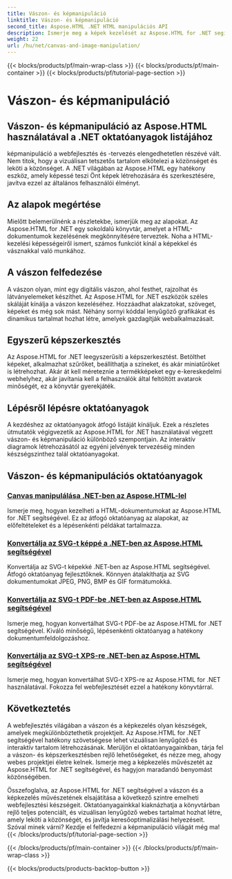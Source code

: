 ```yaml
---
title: Vászon- és képmanipuláció
linktitle: Vászon- és képmanipuláció
second_title: Aspose.HTML .NET HTML manipulációs API
description: Ismerje meg a képek kezelését az Aspose.HTML for .NET segítségével lépésenkénti oktatóanyagok segítségével. Fedezze fel a vászon és a képszerkesztés erejét.
weight: 22
url: /hu/net/canvas-and-image-manipulation/
---
```


{{< blocks/products/pf/main-wrap-class >}}
{{< blocks/products/pf/main-container >}}
{{< blocks/products/pf/tutorial-page-section >}}

# Vászon- és képmanipuláció


## Vászon- és képmanipuláció az Aspose.HTML használatával a .NET oktatóanyagok listájához

képmanipuláció a webfejlesztés és -tervezés elengedhetetlen részévé vált. Nem titok, hogy a vizuálisan tetszetős tartalom elkötelezi a közönséget és leköti a közönséget. A .NET világában az Aspose.HTML egy hatékony eszköz, amely képessé teszi Önt képek létrehozására és szerkesztésére, javítva ezzel az általános felhasználói élményt.

## Az alapok megértése

Mielőtt belemerülnénk a részletekbe, ismerjük meg az alapokat. Az Aspose.HTML for .NET egy sokoldalú könyvtár, amelyet a HTML-dokumentumok kezelésének megkönnyítésére terveztek. Noha a HTML-kezelési képességeiről ismert, számos funkciót kínál a képekkel és vásznakkal való munkához.

## A vászon felfedezése

A vászon olyan, mint egy digitális vászon, ahol festhet, rajzolhat és látványelemeket készíthet. Az Aspose.HTML for .NET eszközök széles skáláját kínálja a vászon kezeléséhez. Hozzáadhat alakzatokat, szöveget, képeket és még sok mást. Néhány sornyi kóddal lenyűgöző grafikákat és dinamikus tartalmat hozhat létre, amelyek gazdagítják webalkalmazásait.

## Egyszerű képszerkesztés

Az Aspose.HTML for .NET leegyszerűsíti a képszerkesztést. Betölthet képeket, alkalmazhat szűrőket, beállíthatja a színeket, és akár miniatűröket is létrehozhat. Akár át kell méreteznie a termékképeket egy e-kereskedelmi webhelyhez, akár javítania kell a felhasználók által feltöltött avatarok minőségét, ez a könyvtár gyerekjáték.

## Lépésről lépésre oktatóanyagok

A kezdéshez az oktatóanyagok átfogó listáját kínáljuk. Ezek a részletes útmutatók végigvezetik az Aspose.HTML for .NET használatával végzett vászon- és képmanipuláció különböző szempontjain. Az interaktív diagramok létrehozásától az egyéni jelvények tervezéséig minden készségszinthez talál oktatóanyagokat.

## Vászon- és képmanipulációs oktatóanyagok
### [Canvas manipulálása .NET-ben az Aspose.HTML-lel](./manipulating-canvas/)
Ismerje meg, hogyan kezelheti a HTML-dokumentumokat az Aspose.HTML for .NET segítségével. Ez az átfogó oktatóanyag az alapokat, az előfeltételeket és a lépésenkénti példákat tartalmazza.
### [Konvertálja az SVG-t képpé a .NET-ben az Aspose.HTML segítségével](./convert-svg-to-image/)
Konvertálja az SVG-t képekké .NET-ben az Aspose.HTML segítségével. Átfogó oktatóanyag fejlesztőknek. Könnyen átalakíthatja az SVG dokumentumokat JPEG, PNG, BMP és GIF formátumokká.
### [Konvertálja az SVG-t PDF-be .NET-ben az Aspose.HTML segítségével](./convert-svg-to-pdf/)
Ismerje meg, hogyan konvertálhat SVG-t PDF-be az Aspose.HTML for .NET segítségével. Kiváló minőségű, lépésenkénti oktatóanyag a hatékony dokumentumfeldolgozáshoz.
### [Konvertálja az SVG-t XPS-re .NET-ben az Aspose.HTML segítségével](./convert-svg-to-xps/)
Ismerje meg, hogyan konvertálhat SVG-t XPS-re az Aspose.HTML for .NET használatával. Fokozza fel webfejlesztését ezzel a hatékony könyvtárral.

## Következtetés

A webfejlesztés világában a vászon és a képkezelés olyan készségek, amelyek megkülönböztethetik projektjeit. Az Aspose.HTML for .NET segítségével hatékony szövetségese lehet vizuálisan lenyűgöző és interaktív tartalom létrehozásának. Merüljön el oktatóanyagainkban, tárja fel a vászon- és képszerkesztésben rejlő lehetőségeket, és nézze meg, ahogy webes projektjei életre kelnek. Ismerje meg a képkezelés művészetét az Aspose.HTML for .NET segítségével, és hagyjon maradandó benyomást közönségében.

Összefoglalva, az Aspose.HTML for .NET segítségével a vászon és a képkezelés művészetének elsajátítása a következő szintre emelheti webfejlesztési készségeit. Oktatóanyagainkkal kiaknázhatja a könyvtárban rejlő teljes potenciált, és vizuálisan lenyűgöző webes tartalmat hozhat létre, amely leköti a közönségét, és javítja keresőoptimalizálási helyezéseit. Szóval minek várni? Kezdje el felfedezni a képmanipuláció világát még ma!
{{< /blocks/products/pf/tutorial-page-section >}}

{{< /blocks/products/pf/main-container >}}
{{< /blocks/products/pf/main-wrap-class >}}

{{< blocks/products/products-backtop-button >}}
